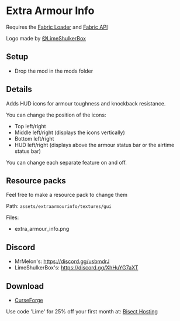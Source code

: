 # Extra Armour Info

Requires the [Fabric Loader](https://fabricmc.net/use/) and [Fabric API](https://www.curseforge.com/minecraft/mc-mods/fabric-api)

Logo made by [@LimeShulkerBox](https://www.curseforge.com/members/limeshulkerbox/projects)

## Setup

- Drop the mod in the mods folder

## Details

Adds HUD icons for armour toughness and knockback resistance.

You can change the position of the icons:

- Top left/right
- Middle left/right (displays the icons vertically)
- Bottom left/right
- HUD left/right (displays above the armour status bar or the airtime status bar)

You can change each separate feature on and off.

## Resource packs

Feel free to make a resource pack to change them

Path: `assets/extraarmourinfo/textures/gui`

Files:

- extra\_armour\_info.png

## Discord

- MrMelon's: https://discord.gg/usbmdrJ
- LimeShulkerBox's: https://discord.gg/XhHuYG7aXT

## Download

- [CurseForge](https://www.curseforge.com/minecraft/mc-mods/extra-armour-info)

Use code 'Lime' for 25% off your first month at: [Bisect Hosting](https://bisecthosting.com)

